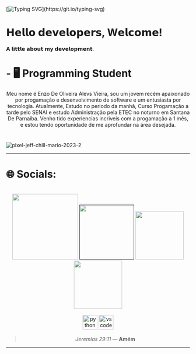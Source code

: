 [![Typing SVG](https://readme-typing-svg.herokuapp.com?font=Poppins&width=650&height=30&lines=print(+%22Olá+Progamadores(as)!++Bem+Vindos+Ao+Meu+Git+Hub%22+))](https://git.io/typing-svg)
# 𝗛𝗲𝗹𝗹𝗼 𝗱𝗲𝘃𝗲𝗹𝗼𝗽𝗲𝗿𝘀, W𝗲𝗹𝗰𝗼𝗺𝗲!

𝗔 𝗹𝗶𝘁𝘁𝗹𝗲 𝗮𝗯𝗼𝘂𝘁 𝗺𝘆 𝗱𝗲𝘃𝗲𝗹𝗼𝗽𝗺𝗲𝗻𝘁.
 # - 🖥️ Programming Student
<p align="center">Meu nome é Enzo De Oliveira Alevs Vieira, sou um jovem recém apaixonado por progamação e desenvolvimento de software e um entusiasta por tecnologia.
Atualmente, Estudo no periodo da manhã, Curso Progamação a tarde pelo SENAI e estudo Administração pela ETEC no noturno em Santana De Parnaíba.
Venho tido experiencias incriveis com a progamação a 1 mês, e estou tendo oportunidade de me aprofundar na área desejada.

#

![pixel-jeff-chill-mario-2023-2](https://github.com/user-attachments/assets/1e1196e9-4fba-42a4-9ced-277cad94a2f1)









 ---






# 🌐 Socials:
<br>
 <div align="center">
    <a href="https://www.instagram.com/enzoalves4" target="_blank"><img src="https://img.shields.io/badge/-Instagram-%23E4405F?style=for-the-badge&logo=instagram&logoColor=white" width = "180" target="_blank"></a>
    <a href="" target="_blank"><img src="https://img.shields.io/badge/Discord-7289DA?style=for-the-badge&logo=discord&logoColor=white" width = "150" target="_blank"></a> 
    <a href = "enzo.protech@gmail.com"><img src="https://img.shields.io/badge/-Gmail-%23333?style=for-the-badge&logo=gmail&logoColor=white"  width = "132" target="_blank"></a>
    <a href="https://www.linkedin.com/in/enzo-oliveira-692a5b2b1/" target="_blank"><img src="https://img.shields.io/badge/-LinkedIn-%230077B5?style=for-the-badge&logo=linkedin&logoColor=white" width = "132" target="_blank"></a> 
  </div>
<br>

<div align="center">
<img src="https://cdn.jsdelivr.net/gh/devicons/devicon/icons/python/python-original.svg" height="40" alt="python logo"  />
 <img src="https://cdn.jsdelivr.net/gh/devicons/devicon/icons/vscode/vscode-original.svg" height="40" alt="vscode logo"  />





> _Jeremias 29:11_
> — **Amém**
****
